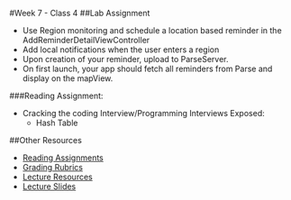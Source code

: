 #Week 7 - Class 4
##Lab Assignment
* Use Region monitoring and schedule a location based reminder in the AddReminderDetailViewController
* Add local notifications when the user enters a region
* Upon creation of your reminder, upload to ParseServer.
* On first launch, your app should fetch all reminders from Parse and display on the mapView.

###Reading Assignment:
* Cracking the coding Interview/Programming Interviews Exposed:
  * Hash Table

##Other Resources
* [Reading Assignments](../../Resources/ra-grading-standard/)
* [Grading Rubrics](../../Resources/)
* [Lecture Resources](lecture/)
* [Lecture Slides](https://www.icloud.com/keynote/000n52A4TyAjhlmU1PRkuZF1w#Week7_Day4)
